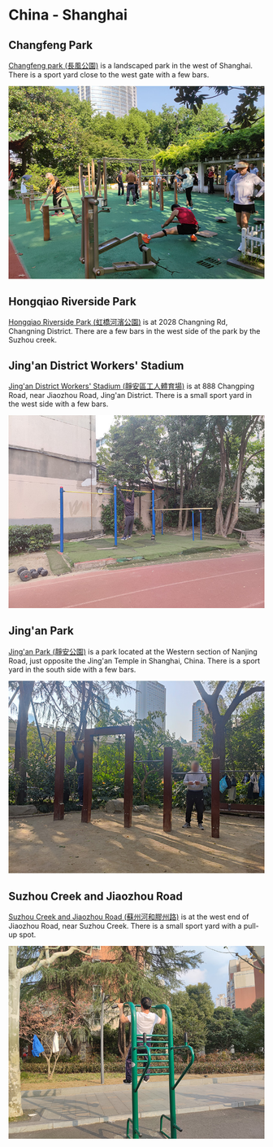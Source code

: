 # China - Shanghai

## Changfeng Park

[Changfeng park (長風公園)](https://maps.app.goo.gl/jWjreubCrmQBoCaa8) is a landscaped park in the west of Shanghai. There is a sport yard close to the west gate with a few bars.

![Changfeng Park 01](changfeng-park-01.jpg)

## Hongqiao Riverside Park

[Hongqiao Riverside Park (虹橋河濱公園)](https://maps.app.goo.gl/W4ub3FMcMQJQNRuW7) is at 2028 Changning Rd, Changning District. There are a few bars in the west side of the park by the Suzhou creek.

## Jing'an District Workers' Stadium

[Jing'an District Workers' Stadium (靜安區工人體育場)](https://maps.app.goo.gl/Lzumdhza7Fbw2V7u6) is at 888 Changping Road, near Jiaozhou Road, Jing'an District. There is a small sport yard in the west side with a few bars.

![Jing'an District Workers' Stadium 01](jing'an-district-workers'-stadium-01.jpg)

## Jing'an Park

[Jing'an Park (靜安公園)](https://maps.app.goo.gl/7w5eD8Wq5Qr8wV5X8) is a park located at the Western section of Nanjing Road, just opposite the Jing'an Temple in Shanghai, China. There is a sport yard in the south side with a few bars.

![Jing'an Park 01](jing'an-park-01.jpg)

## Suzhou Creek and Jiaozhou Road

[Suzhou Creek and Jiaozhou Road (蘇州河和膠州路)](https://maps.app.goo.gl/VFoRbUkguQFvUQjL8) is at the west end of Jiaozhou Road, near Suzhou Creek. There is a small sport yard with a pull-up spot.

![Suzhou Creek and Jiaozhou Road 01](suzhou-creek-and-jiaozhou-road-01.jpg)
